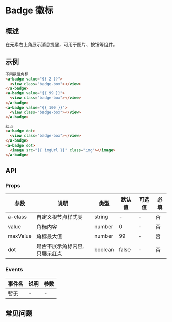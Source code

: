 # Badge 徽标

## 概述

在元素右上角展示消息提醒，可用于图片、按钮等组件。

## 示例

```html
不同数值角标
<a-badge value="{{ 2 }}">
  <view class="badge-box"></view>
</a-badge>
<a-badge value="{{ 99 }}">
  <view class="badge-box"></view>
</a-badge>
<a-badge value="{{ 100 }}">
  <view class="badge-box"></view>
</a-badge>

红点
<a-badge dot>
  <view class="badge-box"></view>
</a-badge>
<a-badge dot>
  <image src="{{ imgUrl }}" class="img"></image>
</a-badge>
```

## API

### Props

| 参数     | 说明                           | 类型    | 默认值 | 可选值 | 必填 |
| -------- | ------------------------------ | ------- | ------ | ------ | ---- |
| a-class  | 自定义根节点样式类             | string  | -      | -      | 否   |
| value    | 角标内容                       | number  | 0      | -      | 否   |
| maxValue | 角标最大值                     | number  | 99     | -      | 否   |
| dot      | 是否不展示角标内容, 只展示红点 | boolean | false  | -      | 否   |

### Events

| 事件名 | 说明 | 参数 |
| ------ | ---- | ---- |
| 暂无   | -    | -    |

## 常见问题
